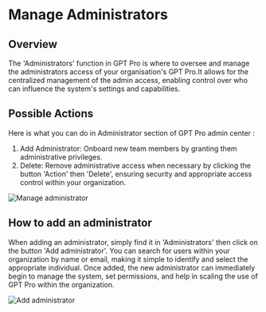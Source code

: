 # Manage Administrators

## Overview

The 'Administrators' function in GPT Pro is where to oversee and manage the administrators access of your organisation's GPT Pro.It allows for the centralized management of the admin access, enabling control over who can influence the system's settings and capabilities.

## Possible Actions

Here is what you can do in Administrator section of GPT Pro admin center :

1. Add Administrator: Onboard new team members by granting them administrative privileges. 
2. Delete: Remove administrative access when necessary by clicking the button 'Action' then 'Delete', ensuring security and appropriate access control within your organization.

![Manage administrator](/assets/img/gpt/admin-1.png)

## How to add an administrator
When adding an administrator, simply find it in 'Administrators' then click on the button 'Add administrator'. You can search for users within your organization by name or email, making it simple to identify and select the appropriate individual. Once added, the new administrator can immediately begin to manage the system, set permissions, and help in scaling the use of GPT Pro within the organization. 

![Add administrator](/assets/img/gpt/admin-2.png)

<Hubspot />